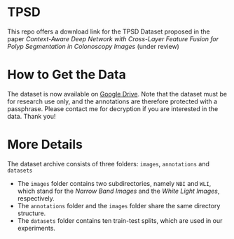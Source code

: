 # TPSD
This repo offers a download link for the TPSD Dataset proposed in the paper *Context-Aware Deep Network with Cross-Layer Feature Fusion for Polyp Segmentation in Colonoscopy Images* (under review)

# How to Get the Data
The dataset is now available on [Google Drive](https://drive.google.com/file/d/1MXmCzoixR2FX8KthZbVrK2jyoI2BKLPW/view?usp=sharing). Note that the dataset must be for research use only, and the annotations are therefore protected with a passphrase. Please contact me for decryption if you are interested in the data. Thank you!

# More Details
The dataset archive consists of three folders: `images`, `annotations` and `datasets`
- The `images` folder contains two subdirectories, namely `NBI` and `WLI`, which stand for the *Narrow Band Images* and the *White Light Images*, respectively.
- The `annotations` folder and the `images` folder share the same directory structure.
- The `datasets` folder contains ten train-test splits, which are used in our experiments.
